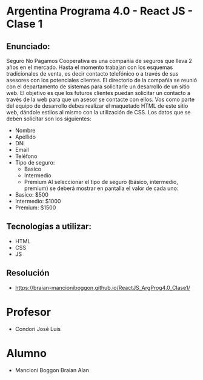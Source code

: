 # Argentina Programa 4.0 - React JS - Clase 1

## Enunciado:
Seguro No Pagamos Cooperativa es una compañía de seguros que lleva 2 años en el mercado.
Hasta el momento trabajan con los esquemas tradicionales de venta, es decir contacto telefónico o a través de sus asesores con los potenciales clientes.
El directorio de la compañía se reunió con el departamento de sistemas para solicitarle un desarrollo de un sitio web. El objetivo es que los futuros clientes puedan solicitar un contacto a través de la web para que un asesor se contacte con ellos.
Vos como parte del equipo de desarrollo debes realizar el maquetado HTML de este sitio web, dándole estilos al mismo con la utilización de CSS.
Los datos que se deben solicitar son los siguientes:
- Nombre
- Apellido
- DNI
- Email
- Teléfono
- Tipo de seguro:
  - Basíco
  - Intermedio
  - Premium
Al seleccionar el tipo de seguro (básico, intermedio, premium) se deberá mostrar en pantalla el valor de cada uno:
- Basíco: $500
- Intermedio: $1000
- Premium: $1500

## Tecnologías a utilizar:
  - HTML
  - CSS
  - JS

## Resolución
- https://braian-mancioniboggon.github.io/ReactJS_ArgProg4.0_Clase1/

# Profesor
- Condori José Luis

# Alumno
- Mancioni Boggon Braian Alan
